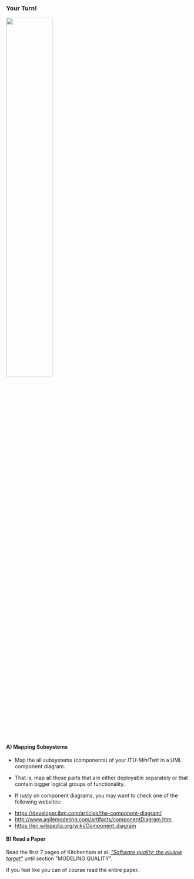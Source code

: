 ### Your Turn!

<img src="https://media.giphy.com/media/13GIgrGdslD9oQ/giphy.gif" width=50%/>

#### A) Mapping Subsystems

  - Map the all subsystems (components) of your _ITU-MiniTwit_ in a UML component diagram.
  - That is, map all those parts that are either deployable separately or that contain bigger logical groups of functionality.


  - If rusty on component diagrams, you may want to check one of the following websites:
   * https://developer.ibm.com/articles/the-component-diagram/
   * http://www.agilemodeling.com/artifacts/componentDiagram.htm.
   * https://en.wikipedia.org/wiki/Component_diagram

#### B) Read a Paper

Read the first 7 pages of Kitchenham et al. [_"Software quality: the elusive target"_](https://citeseerx.ist.psu.edu/viewdoc/download?doi=10.1.1.91.9555&rep=rep1&type=pdf) until section "MODELING QUALITY".

If you feel like you can of course read the entire paper.

